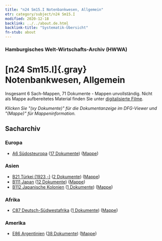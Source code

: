```yaml
---
title: "n24 Sm15.I Notenbankwesen, Allgemein"
etr: category/subject/n24 Sm15.I
modified: 2020-12-18
backlink: ../../about.de.html
backlink-title: "Systematik-Übersicht"
fn-stub: about
---
```


### Hamburgisches Welt-Wirtschafts-Archiv (HWWA)
# [n24 Sm15.I]{.gray}&#8201; Notenbankwesen, Allgemein&#160; 




Insgesamt 6 Sach-Mappen, 71 Dokumente - Mappen unvollständig.
Nicht als Mappe aufbereitetes Material finden Sie unter [digitalisierte Filme](/film/h1_sh).

_Klicken Sie "(xy Dokumente)" für die Dokumentanzeige im DFG-Viewer und "(Mappe)" für Mappeninformation._

## Sacharchiv




### Europa

- [A6 Südosteuropa](../../../geo/about.de.html#A6) (<a href="https://dfg-viewer.de/show/?tx_dlf[id]=https://pm20.zbw.eu/mets/sh/1409xx/140900/1453xx/145377/public.mets.de.xml" target="_blank">17 Dokumente</a>) ([Mappe](http://purl.org/pressemappe20/folder/sh/140900,145377))

### Asien

- [B21 Türkei (1923 -)](../../../geo/about.de.html#B21) (<a href="https://dfg-viewer.de/show/?tx_dlf[id]=https://pm20.zbw.eu/mets/sh/1411xx/141111/1453xx/145377/public.mets.de.xml" target="_blank">2 Dokumente</a>) ([Mappe](http://purl.org/pressemappe20/folder/sh/141111,145377))
- [B111 Japan](../../../geo/about.de.html#B111) (<a href="https://dfg-viewer.de/show/?tx_dlf[id]=https://pm20.zbw.eu/mets/sh/1412xx/141272/1453xx/145377/public.mets.de.xml" target="_blank">12 Dokumente</a>) ([Mappe](http://purl.org/pressemappe20/folder/sh/141272,145377))
- [B112 Japanische Kolonien](../../../geo/about.de.html#B112) (<a href="https://dfg-viewer.de/show/?tx_dlf[id]=https://pm20.zbw.eu/mets/sh/1412xx/141273/1453xx/145377/public.mets.de.xml" target="_blank">1 Dokumente</a>) ([Mappe](http://purl.org/pressemappe20/folder/sh/141273,145377))

### Afrika

- [C87 Deutsch-Südwestafrika](../../../geo/about.de.html#C87) (<a href="https://dfg-viewer.de/show/?tx_dlf[id]=https://pm20.zbw.eu/mets/sh/1414xx/141450/1453xx/145377/public.mets.de.xml" target="_blank">1 Dokumente</a>) ([Mappe](http://purl.org/pressemappe20/folder/sh/141450,145377))

### Amerika

- [E86 Argentinien](../../../geo/about.de.html#E86) (<a href="https://dfg-viewer.de/show/?tx_dlf[id]=https://pm20.zbw.eu/mets/sh/1416xx/141692/1453xx/145377/public.mets.de.xml" target="_blank">38 Dokumente</a>) ([Mappe](http://purl.org/pressemappe20/folder/sh/141692,145377))


